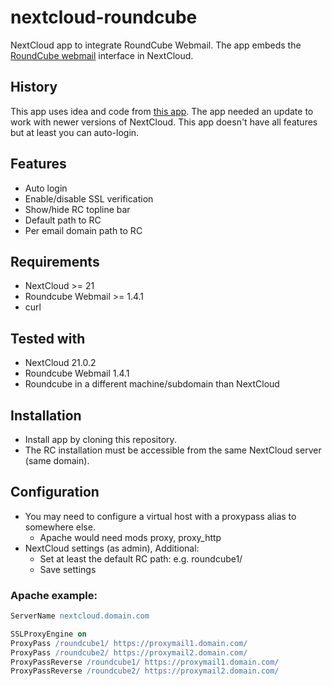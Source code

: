 # nextcloud-roundcube
NextCloud app to integrate RoundCube Webmail. The app embeds the [RoundCube webmail](https://roundcube.net/ "RoundCube's homepage") interface in NextCloud.

## History
This app uses idea and code from [this app](https://github.com/hypery2k/owncloud/tree/master/roundcube).
The app needed an update to work with newer versions of NextCloud. This app doesn't have all features but at least you can auto-login.

## Features
- Auto login
- Enable/disable SSL verification
- Show/hide RC topline bar
- Default path to RC
- Per email domain path to RC

## Requirements
- NextCloud >= 21
- Roundcube Webmail >= 1.4.1
- curl

## Tested with
- NextCloud 21.0.2
- Roundcube Webmail 1.4.1
- Roundcube in a different machine/subdomain than NextCloud

## Installation
- Install app by cloning this repository.
- The RC installation must be accessible from the same NextCloud server (same domain).

## Configuration
- You may need to configure a virtual host with a proxypass alias to somewhere else.
  - Apache would need mods proxy, proxy_http
- NextCloud settings (as admin), Additional:
  - Set at least the default RC path: e.g. roundcube1/
  - Save settings

### Apache example:

```apache
ServerName nextcloud.domain.com

SSLProxyEngine on
ProxyPass /roundcube1/ https://proxymail1.domain.com/
ProxyPass /roundcube2/ https://proxymail2.domain.com/
ProxyPassReverse /roundcube1/ https://proxymail1.domain.com/
ProxyPassReverse /roundcube2/ https://proxymail2.domain.com/
```
